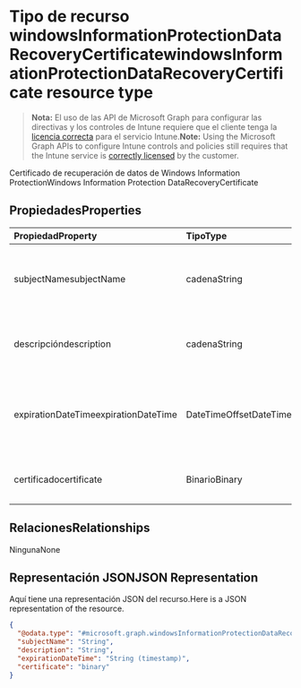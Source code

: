 # <a name="windowsinformationprotectiondatarecoverycertificate-resource-type"></a><span data-ttu-id="28c6a-101">Tipo de recurso windowsInformationProtectionDataRecoveryCertificate</span><span class="sxs-lookup"><span data-stu-id="28c6a-101">windowsInformationProtectionDataRecoveryCertificate resource type</span></span>

> <span data-ttu-id="28c6a-102">**Nota:** El uso de las API de Microsoft Graph para configurar las directivas y los controles de Intune requiere que el cliente tenga la [licencia correcta](https://go.microsoft.com/fwlink/?linkid=839381) para el servicio Intune.</span><span class="sxs-lookup"><span data-stu-id="28c6a-102">**Note:** Using the Microsoft Graph APIs to configure Intune controls and policies still requires that the Intune service is [correctly licensed](https://go.microsoft.com/fwlink/?linkid=839381) by the customer.</span></span>

<span data-ttu-id="28c6a-103">Certificado de recuperación de datos de Windows Information Protection</span><span class="sxs-lookup"><span data-stu-id="28c6a-103">Windows Information Protection DataRecoveryCertificate</span></span>
## <a name="properties"></a><span data-ttu-id="28c6a-104">Propiedades</span><span class="sxs-lookup"><span data-stu-id="28c6a-104">Properties</span></span>
|<span data-ttu-id="28c6a-105">Propiedad</span><span class="sxs-lookup"><span data-stu-id="28c6a-105">Property</span></span>|<span data-ttu-id="28c6a-106">Tipo</span><span class="sxs-lookup"><span data-stu-id="28c6a-106">Type</span></span>|<span data-ttu-id="28c6a-107">Descripción</span><span class="sxs-lookup"><span data-stu-id="28c6a-107">Description</span></span>|
|:---|:---|:---|
|<span data-ttu-id="28c6a-108">subjectName</span><span class="sxs-lookup"><span data-stu-id="28c6a-108">subjectName</span></span>|<span data-ttu-id="28c6a-109">cadena</span><span class="sxs-lookup"><span data-stu-id="28c6a-109">String</span></span>|<span data-ttu-id="28c6a-110">Nombre de asunto del certificado para la recuperación de datos</span><span class="sxs-lookup"><span data-stu-id="28c6a-110">Data recovery Certificate subject name</span></span>|
|<span data-ttu-id="28c6a-111">descripción</span><span class="sxs-lookup"><span data-stu-id="28c6a-111">description</span></span>|<span data-ttu-id="28c6a-112">cadena</span><span class="sxs-lookup"><span data-stu-id="28c6a-112">String</span></span>|<span data-ttu-id="28c6a-113">Descripción del certificado para la recuperación de datos</span><span class="sxs-lookup"><span data-stu-id="28c6a-113">Data recovery Certificate description</span></span>|
|<span data-ttu-id="28c6a-114">expirationDateTime</span><span class="sxs-lookup"><span data-stu-id="28c6a-114">expirationDateTime</span></span>|<span data-ttu-id="28c6a-115">DateTimeOffset</span><span class="sxs-lookup"><span data-stu-id="28c6a-115">DateTimeOffset</span></span>|<span data-ttu-id="28c6a-116">Fecha y hora de expiración del certificado para la recuperación de datos</span><span class="sxs-lookup"><span data-stu-id="28c6a-116">Data recovery Certificate expiration datetime</span></span>|
|<span data-ttu-id="28c6a-117">certificado</span><span class="sxs-lookup"><span data-stu-id="28c6a-117">certificate</span></span>|<span data-ttu-id="28c6a-118">Binario</span><span class="sxs-lookup"><span data-stu-id="28c6a-118">Binary</span></span>|<span data-ttu-id="28c6a-119">Certificado para la recuperación de datos</span><span class="sxs-lookup"><span data-stu-id="28c6a-119">Data recovery Certificate</span></span>|

## <a name="relationships"></a><span data-ttu-id="28c6a-120">Relaciones</span><span class="sxs-lookup"><span data-stu-id="28c6a-120">Relationships</span></span>
<span data-ttu-id="28c6a-121">Ninguna</span><span class="sxs-lookup"><span data-stu-id="28c6a-121">None</span></span>
## <a name="json-representation"></a><span data-ttu-id="28c6a-122">Representación JSON</span><span class="sxs-lookup"><span data-stu-id="28c6a-122">JSON Representation</span></span>
<span data-ttu-id="28c6a-123">Aquí tiene una representación JSON del recurso.</span><span class="sxs-lookup"><span data-stu-id="28c6a-123">Here is a JSON representation of the resource.</span></span>
<!-- {
  "blockType": "resource",
  "@odata.type": "microsoft.graph.windowsInformationProtectionDataRecoveryCertificate"
}
-->
``` json
{
  "@odata.type": "#microsoft.graph.windowsInformationProtectionDataRecoveryCertificate",
  "subjectName": "String",
  "description": "String",
  "expirationDateTime": "String (timestamp)",
  "certificate": "binary"
}
```



